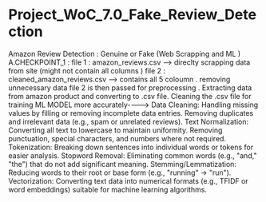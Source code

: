 # Project_WoC_7.0_Fake_Review_Detection
Amazon Review Detection : Genuine or Fake  (Web Scrapping and ML ) 
A.CHECKPOINT_1 :
 file 1 : amazon_reviews.csv --> direclty scrapping data from site (might not contain all columns )
 file 2 : cleaned_amazon_reviews.csv  --> contains all 5 coloumn . removing unnecessary data 
                                          file 2 is then passed for preprocessing .
  Extracting data from amazon product and converting to .csv file. 
  Cleaning the .csv file for training ML MODEL more accurately----> 
       Data Cleaning:
               Handling missing values by filling or removing incomplete data entries.
               Removing duplicates and irrelevant data (e.g., spam or unrelated reviews).
       Text Normalization:
               Converting all text to lowercase to maintain uniformity.
               Removing punctuation, special characters, and numbers where not
               required.
        Tokenization:
               Breaking down sentences into individual words or tokens for easier
               analysis.
        Stopword Removal:
               Eliminating common words (e.g., "and," "the") that do not add significant
               meaning.
        Stemming/Lemmatization:
               Reducing words to their root or base form (e.g., "running" → "run").
         Vectorization:
               Converting text data into numerical formats (e.g., TFIDF or word
               embeddings) suitable for machine learning algorithms.
